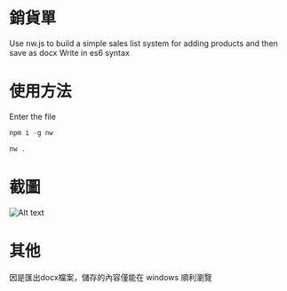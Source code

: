 # 銷貨單
Use nw.js to build a simple sales list system for adding products and then save as docx
Write in es6 syntax

# 使用方法
Enter the file
```javascript
npm i -g nw

nw .
```

# 截圖
![Alt text](https://github.com/Snailpool/SalesList/blob/master/screenshot.png "screenshot")
# 其他
因是匯出docx檔案，儲存的內容僅能在 windows 順利瀏覽
